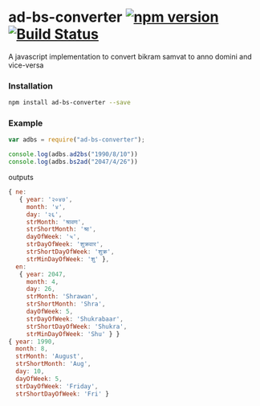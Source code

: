 # ad-bs-converter [![npm version](https://badge.fury.io/js/ad-bs-converter.svg)](http://badge.fury.io/js/ad-bs-converter) [![Build Status](https://travis-ci.org/techgaun/ad-bs-converter.svg?branch=master)](https://travis-ci.org/techgaun/ad-bs-converter)
A javascript implementation to convert bikram samvat to anno domini and vice-versa

### Installation
```bash
npm install ad-bs-converter --save
```

### Example
```javascript
var adbs = require("ad-bs-converter");

console.log(adbs.ad2bs("1990/8/10"))
console.log(adbs.bs2ad("2047/4/26"))
```

outputs

```javascript
{ ne: 
   { year: '२०४७',
     month: '४',
     day: '२६',
     strMonth: 'श्रावण',
     strShortMonth: 'श्रा',
     dayOfWeek: '५',
     strDayOfWeek: 'शुक्रवार',
     strShortDayOfWeek: 'शुक्र',
     strMinDayOfWeek: 'शु' },
  en: 
   { year: 2047,
     month: 4,
     day: 26,
     strMonth: 'Shrawan',
     strShortMonth: 'Shra',
     dayOfWeek: 5,
     strDayOfWeek: 'Shukrabaar',
     strShortDayOfWeek: 'Shukra',
     strMinDayOfWeek: 'Shu' } }
{ year: 1990,
  month: 8,
  strMonth: 'August',
  strShortMonth: 'Aug',
  day: 10,
  dayOfWeek: 5,
  strDayOfWeek: 'Friday',
  strShortDayOfWeek: 'Fri' }
```
